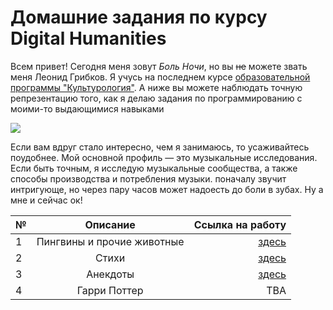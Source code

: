 # Домашние задания по курсу Digital Humanities
Всем привет! Сегодня меня зовут *Боль Ночи*, но вы ~~не~~ можете звать меня Леонид Грибков. Я учусь на последнем курсе [образовательной программы "Культурология"](https://www.hse.ru/ba/cultural/). А ниже вы можете наблюдать точную репрезентацию того, как я делаю задания по программированию с моими-то выдающимися навыками 

![](https://image.ibb.co/j8STBp/photo_2018_09_27_11_08_43.jpg)

Если вам вдруг стало интересно, чем я занимаюсь, то усаживайтесь поудобнее. Мой основной профиль — это музыкальные исследования. Если быть точным, я исследую музыкальные сообщества, а также способы производства и потребления музыки. поначалу звучит интригующе, но через пару часов может надоесть до боли в зубах. Ну а мне и сейчас ок!

№|Описание|Ссылка на работу
---|:---:|---:
1|Пингвины и прочие животные|[здесь](https://github.com/kourn4evsky/python-dh-hw/blob/master/HW1.ipynb)
2|Стихи|[здесь](https://github.com/kourn4evsky/python-dh-hw/blob/master/HW2.ipynb)
3|Анекдоты|[здесь](https://github.com/kourn4evsky/python-dh-hw/blob/master/HW3.ipynb)
4|Гарри Поттер|TBA
